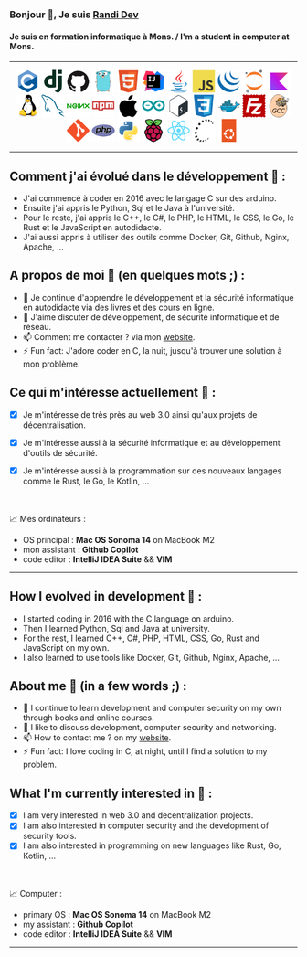 ### Bonjour 👋, Je suis [Randi Dev](https://mycv.dochot.be)
#### Je suis en formation informatique à Mons. / I'm a student in computer at Mons.

---
<p align="center">
<img src="https://github.com/devicons/devicon/blob/master/icons/c/c-original.svg" height="40" width="40" alt="C">
<img src="https://github.com/devicons/devicon/blob/master/icons/django/django-plain.svg" height="40" width="40" alt="django">
<img src="https://github.com/devicons/devicon/blob/master/icons/github/github-original.svg" height="40" width="40" alt="github">
<img src="https://github.com/devicons/devicon/blob/master/icons/go/go-original.svg" height="40" width="40" alt="go">
<img src="https://github.com/devicons/devicon/blob/master/icons/html5/html5-original.svg" height="40" width="40" alt="html">
<img src="https://github.com/devicons/devicon/blob/master/icons/intellij/intellij-original.svg" height="40" width="40" alt="intellij">
<img src="https://github.com/devicons/devicon/blob/master/icons/java/java-original.svg" height="40" width="40" alt="java">
<img src="https://github.com/devicons/devicon/blob/master/icons/javascript/javascript-original.svg" height="40" width="40" alt="javascript">
<img src="https://github.com/devicons/devicon/blob/master/icons/jquery/jquery-original.svg" height="40" width="40" alt="jquery">
<img src="https://github.com/devicons/devicon/blob/master/icons/jupyter/jupyter-original.svg" height="40" width="40" alt="jupyter">
<img src="https://github.com/devicons/devicon/blob/master/icons/kotlin/kotlin-original.svg" height="40" width="40" alt="kotlin">
<img src="https://github.com/devicons/devicon/blob/master/icons/linux/linux-original.svg" height="40" width="40" alt="linux">
<img src="https://github.com/devicons/devicon/blob/master/icons/mysql/mysql-original.svg" height="40" width="40" alt="mysql">
<img src="https://github.com/devicons/devicon/blob/master/icons/nginx/nginx-original.svg" height="40" width="40" alt="nginx">
<img src="https://github.com/devicons/devicon/blob/master/icons/npm/npm-original-wordmark.svg" height="40" width="40" alt="npm">
<img src="https://github.com/devicons/devicon/blob/master/icons/apple/apple-original.svg" height="40" width="40" alt="apple">
<img src="https://github.com/devicons/devicon/blob/master/icons/arduino/arduino-original.svg" height="40" width="40" alt="arduino">
<img src="https://github.com/devicons/devicon/blob/master/icons/bash/bash-original.svg" height="40" width="40" alt="bash">
<img src="https://github.com/devicons/devicon/blob/master/icons/css3/css3-original.svg" height="40" width="40" alt="css">
<img src="https://github.com/devicons/devicon/blob/master/icons/docker/docker-original.svg" height="40" width="40" alt="docker">
<img src="https://github.com/devicons/devicon/blob/master/icons/filezilla/filezilla-plain.svg" height="40" width="40" alt="filezilla">
<img src="https://github.com/devicons/devicon/blob/master/icons/gcc/gcc-original.svg" height="40" width="40" alt="gcc">
<img src="https://github.com/devicons/devicon/blob/master/icons/git/git-original.svg" height="40" width="40" alt="git">
<img src="https://github.com/devicons/devicon/blob/master/icons/php/php-original.svg" height="40" width="40" alt="php">
<img src="https://github.com/devicons/devicon/blob/master/icons/python/python-original.svg" height="40" width="40" alt="python">
<img src="https://github.com/devicons/devicon/blob/master/icons/raspberrypi/raspberrypi-original.svg" height="40" width="40" alt="raspberrypi">
<img src="https://github.com/devicons/devicon/blob/master/icons/react/react-original.svg" height="40" width="40" alt="react">
<img src="https://github.com/devicons/devicon/blob/master/icons/ssh/ssh-original.svg" height="40" width="40" alt="ssh">
<img src="https://github.com/devicons/devicon/blob/master/icons/ubuntu/ubuntu-plain.svg" height="40" width="40" alt="ubuntu">
</p>

---

## Comment j'ai évolué dans le développement 🤔 :
- J'ai commencé à coder en 2016 avec le langage C sur des arduino.
- Ensuite j'ai appris le Python, Sql et le Java à l'université.
- Pour le reste, j'ai appris le C++, le C#, le PHP, le HTML, le CSS, le Go, le Rust et le JavaScript en autodidacte.
- J'ai aussi appris à utiliser des outils comme Docker, Git, Github, Nginx, Apache, ...


## A propos de moi 🤔 (en quelques mots ;) :
- 🌱 Je continue d'apprendre le développement et la sécurité informatique en autodidacte via des livres et des cours en ligne.
- 💬 J'aime discuter de développement, de sécurité informatique et de réseau.
- 📫 Comment me contacter ?  via mon [website](https://dochot.be).
- ⚡ Fun fact: J'adore coder en C, la nuit, jusqu'à trouver une solution à mon problème.


## Ce qui m'intéresse actuellement 🤔 :

- [x] Je m'intéresse de très près au web 3.0 ainsi qu'aux projets de décentralisation.
- [x] Je m'intéresse aussi à la sécurité informatique et au développement d'outils de sécurité.
- [x] Je m'intéresse aussi à la programmation sur des nouveaux langages comme le Rust, le Go, le Kotlin, ...


<br>
<br>
<summary>📈 Mes ordinateurs :</summary>
  <ul>
     <li>OS principal : <strong>Mac OS Sonoma 14</strong> on MacBook M2</li>
     <li>mon assistant : <strong>Github Copilot</strong></li>
     <li>code editor : <strong>IntelliJ IDEA Suite</strong> && <strong>VIM</strong></li>
  </ul>

---

## How I evolved in development 🤔 :
- I started coding in 2016 with the C language on arduino.
- Then I learned Python, Sql and Java at university.
- For the rest, I learned C++, C#, PHP, HTML, CSS, Go, Rust and JavaScript on my own.
- I also learned to use tools like Docker, Git, Github, Nginx, Apache, ...


## About me 🤔 (in a few words ;) :
- 🌱 I continue to learn development and computer security on my own through books and online courses.
- 💬 I like to discuss development, computer security and networking.
- 📫 How to contact me ? on my [website](https://dochot.be).
- ⚡ Fun fact: I love coding in C, at night, until I find a solution to my problem.


## What I'm currently interested in 🤔 :

- [x] I am very interested in web 3.0 and decentralization projects.
- [x] I am also interested in computer security and the development of security tools.
- [x] I am also interested in programming on new languages like Rust, Go, Kotlin, ...

<br>
<br>
<summary>📈 Computer :</summary>
  <ul>
     <li>primary OS : <strong>Mac OS Sonoma 14</strong> on MacBook M2</li>
     <li>my assistant : <strong>Github Copilot</strong></li>
     <li>code editor : <strong>IntelliJ IDEA Suite</strong> && <strong>VIM</strong></li>
  </ul>

---
